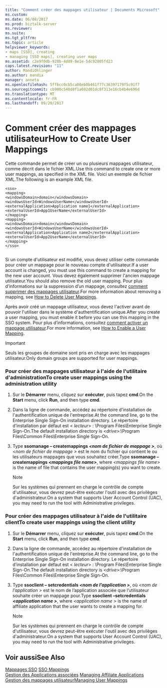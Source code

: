```yaml
---
title: "Comment créer des mappages utilisateur | Documents Microsoft"
ms.custom: 
ms.date: 06/08/2017
ms.prod: biztalk-server
ms.reviewer: 
ms.suite: 
ms.tgt_pltfrm: 
ms.topic: article
helpviewer_keywords:
- maps [SSO], creating
- managing [SSO maps], creating user maps
ms.assetid: c2e9f0db-920b-4d89-8e1e-5dc92805fd23
caps.latest.revision: "11"
author: MandiOhlinger
ms.author: mandia
manager: anneta
ms.openlocfilehash: 5ffbcc0cb5ca00eb0b461f77c36397179f5c91f7
ms.sourcegitcommit: cb908c540d8f1a692d01dc8f313e16cb4b4e696d
ms.translationtype: MT
ms.contentlocale: fr-FR
ms.lasthandoff: 09/20/2017
---
```

# <a name="how-to-create-user-mappings"></a><span data-ttu-id="33619-102">Comment créer des mappages utilisateur</span><span class="sxs-lookup"><span data-stu-id="33619-102">How to Create User Mappings</span></span>
<span data-ttu-id="33619-103">Cette commande permet de créer un ou plusieurs mappages utilisateur, comme décrit dans le fichier XML.</span><span class="sxs-lookup"><span data-stu-id="33619-103">Use this command to create one or more user mappings, as specified in the XML file.</span></span> <span data-ttu-id="33619-104">Voici un exemple de fichier XML.</span><span class="sxs-lookup"><span data-stu-id="33619-104">The following is an example XML file.</span></span>  
  
```  
<sso>  
<mapping>  
<windowsDomain>domain</windowsDomain>   
<windowsUserId>WindowsUserName</windowsUserId>   
<externalApplication>Application name1</externalApplication>   
<externalUserId>App1UserName</externalUserId>   
</mapping>  
<mapping>  
<windowsDomain>domain</windowsDomain>   
<windowsUserId>WindowsUserName</windowsUserId>   
<externalApplication>Application name2</externalApplication>   
<externalUserId>App2UserName</externalUserId>   
</mapping>  
</sso>  
  
```  
  
 <span data-ttu-id="33619-105">Si un compte d'utilisateur est modifié, vous devez utiliser cette commande pour créer un mappage pour le nouveau compte d'utilisateur.</span><span class="sxs-lookup"><span data-stu-id="33619-105">If a user account is changed, you must use this command to create a mapping for the new user account.</span></span> <span data-ttu-id="33619-106">Vous devez également supprimer l'ancien mappage utilisateur.</span><span class="sxs-lookup"><span data-stu-id="33619-106">You should also remove the old user mapping.</span></span> <span data-ttu-id="33619-107">Pour plus d’informations sur la suppression d’un mappage, consultez [comment supprimer des mappages utilisateur](../core/how-to-delete-user-mappings.md).</span><span class="sxs-lookup"><span data-stu-id="33619-107">For more information about removing a mapping, see [How to Delete User Mappings](../core/how-to-delete-user-mappings.md).</span></span>  
  
 <span data-ttu-id="33619-108">Après avoir créé un mappage utilisateur, vous devez l'activer avant de pouvoir l'utiliser dans le système d'authentification unique.</span><span class="sxs-lookup"><span data-stu-id="33619-108">After you create a user mapping, you must enable it before you can use this mapping in the SSO system.</span></span> <span data-ttu-id="33619-109">Pour plus d’informations, consultez [comment activer un mappage utilisateur](../core/how-to-enable-a-user-mapping.md).</span><span class="sxs-lookup"><span data-stu-id="33619-109">For more information, see [How to Enable a User Mapping](../core/how-to-enable-a-user-mapping.md).</span></span>  
  
> [!IMPORTANT]
>  <span data-ttu-id="33619-110">Seuls les groupes de domaine sont pris en charge avec les mappages utilisateur.</span><span class="sxs-lookup"><span data-stu-id="33619-110">Only domain groups are supported for user mappings.</span></span>  
  
### <a name="to-create-user-mappings-using-the-administration-utility"></a><span data-ttu-id="33619-111">Pour créer des mappages utilisateur à l'aide de l'utilitaire d'administration</span><span class="sxs-lookup"><span data-stu-id="33619-111">To create user mappings using the administration utility</span></span>  
  
1.  <span data-ttu-id="33619-112">Sur le **Démarrer** menu, cliquez sur **exécuter**, puis tapez **cmd**.</span><span class="sxs-lookup"><span data-stu-id="33619-112">On the **Start** menu, click **Run**, and then type **cmd**.</span></span>  
  
2.  <span data-ttu-id="33619-113">Dans la ligne de commande, accédez au répertoire d'installation de l'authentification unique de l'entreprise.</span><span class="sxs-lookup"><span data-stu-id="33619-113">At the command line, go to the Enterprise Single Sign-On installation directory.</span></span> <span data-ttu-id="33619-114">Le répertoire d’installation par défaut est \< *lecteur*> : \Program Files\Enterprise Single Sign-On.</span><span class="sxs-lookup"><span data-stu-id="33619-114">The default installation directory is \<*drive*>:\Program Files\Common Files\Enterprise Single Sign-On.</span></span>  
  
3.  <span data-ttu-id="33619-115">Type **ssomanage – createmappings  *\<nom de fichier de mappage >***, où  *\<nom de fichier de mappage >* est le nom du fichier qui contient le ou les utilisateurs mappages que vous souhaitez créer.</span><span class="sxs-lookup"><span data-stu-id="33619-115">Type **ssomanage –createmappings *\<mappings file name>***, where *\<mappings file name>* is the name of file that contains the user mapping(s) you want to create.</span></span>  
  
    > [!NOTE]
    >  <span data-ttu-id="33619-116">Sur les systèmes qui prennent en charge le contrôle de compte d'utilisateur, vous devrez peut-être exécuter l'outil avec des privilèges d'administrateur.</span><span class="sxs-lookup"><span data-stu-id="33619-116">On a system that supports User Account Control (UAC), you may need to run the tool with Administrative privileges.</span></span>  
  
### <a name="to-create-user-mappings-using-the-client-utility"></a><span data-ttu-id="33619-117">Pour créer des mappages utilisateur à l'aide de l'utilitaire client</span><span class="sxs-lookup"><span data-stu-id="33619-117">To create user mappings using the client utility</span></span>  
  
1.  <span data-ttu-id="33619-118">Sur le **Démarrer** menu, cliquez sur **exécuter**, puis tapez **cmd**.</span><span class="sxs-lookup"><span data-stu-id="33619-118">On the **Start** menu, click **Run**, and then type **cmd**.</span></span>  
  
2.  <span data-ttu-id="33619-119">Dans la ligne de commande, accédez au répertoire d'installation de l'authentification unique de l'entreprise.</span><span class="sxs-lookup"><span data-stu-id="33619-119">At the command line, go to the Enterprise Single Sign-On installation directory.</span></span> <span data-ttu-id="33619-120">Le répertoire d’installation par défaut est \< *lecteur*> : \Program Files\Enterprise Single Sign-On.</span><span class="sxs-lookup"><span data-stu-id="33619-120">The default installation directory is \<*drive*>:\Program Files\Common Files\Enterprise Single Sign-On.</span></span>  
  
3.  <span data-ttu-id="33619-121">Type **ssoclient – setcredentials  *\<nom de l’application >***, où  *\<nom de l’application >* est le nom de l’application associée que l’utilisateur souhaite créer un mappage pour.</span><span class="sxs-lookup"><span data-stu-id="33619-121">Type **ssoclient –setcredentials *\<application name >***, where *\<application name >* is the name of affiliate application that the user wants to create a mapping for.</span></span>  
  
    > [!NOTE]
    >  <span data-ttu-id="33619-122">Sur les systèmes qui prennent en charge le contrôle de compte d'utilisateur, vous devrez peut-être exécuter l'outil avec des privilèges d'administrateur.</span><span class="sxs-lookup"><span data-stu-id="33619-122">On a system that supports User Account Control (UAC), you may need to run the tool with Administrative privileges.</span></span>  
  
## <a name="see-also"></a><span data-ttu-id="33619-123">Voir aussi</span><span class="sxs-lookup"><span data-stu-id="33619-123">See Also</span></span>  
 <span data-ttu-id="33619-124">[Mappages SSO](../core/sso-mappings.md) </span><span class="sxs-lookup"><span data-stu-id="33619-124">[SSO Mappings](../core/sso-mappings.md) </span></span>  
 <span data-ttu-id="33619-125">[Gestion des Applications associées](../core/managing-affiliate-applications.md) </span><span class="sxs-lookup"><span data-stu-id="33619-125">[Managing Affiliate Applications](../core/managing-affiliate-applications.md) </span></span>  
 [<span data-ttu-id="33619-126">Gestion des mappages utilisateur</span><span class="sxs-lookup"><span data-stu-id="33619-126">Managing User Mappings</span></span>](../core/managing-user-mappings.md)